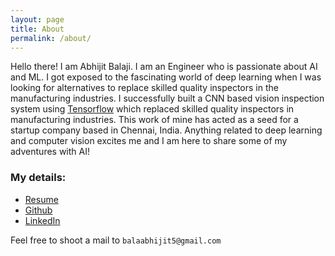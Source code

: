 ```yaml
---
layout: page
title: About
permalink: /about/
---
```

Hello there! I am Abhijit Balaji. I am an Engineer who is passionate about AI and ML. I got exposed to the fascinating world of deep learning when I was looking for alternatives to replace skilled quality inspectors in the manufacturing industries. I successfully built a CNN based vision inspection system using [Tensorflow](https://www.tensorflow.org/) which replaced skilled quality inspectors in manufacturing industries. This work of mine has acted as a seed for a startup company based in Chennai, India. Anything related to deep learning and computer vision excites me and I am here to share some of my adventures with AI!  

### My details:

* [Resume](https://drive.google.com/file/d/11cZ8OG1YJyLqyYMrDi4MJ2uElYUTJsb0/view?usp=sharing)
* [Github](https://github.com/Abhijit-2592)
* [LinkedIn](https://www.linkedin.com/in/abhijit-balaji/)

Feel free to shoot a mail to `balaabhijit5@gmail.com`
